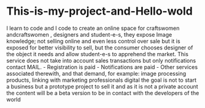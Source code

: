 # This-is-my-project-and-Hello-wold
I learn to code and I code to create an online space for craftswomen andcraftswomen , designers and student-e-s, they expose Image knowledge; not selling online and even less control over sale but it is exposed for better visibility to sell, but the consumer chooses designer of the object it needs and allow student-e-s to apprehend the market. This service does not take into account sales transactions but only notifications contact MAIL. - Registration is paid - Notifications are paid - Other services associated therewith, and that demand, for example: image processing products, linking with marketing professionals digital the goal is not to start a business but a prototype project to sell it and as it is not a private account the content will be a beta version to be in contact with the developers of the world
